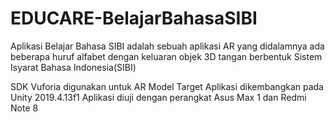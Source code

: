 # EDUCARE-BelajarBahasaSIBI
Aplikasi Belajar Bahasa SIBI adalah sebuah aplikasi AR yang didalamnya ada beberapa huruf alfabet dengan keluaran objek 3D tangan berbentuk Sistem Isyarat Bahasa Indonesia(SIBI)

SDK Vuforia digunakan untuk AR Model Target
Aplikasi dikembangkan pada Unity 2019.4.13f1
Aplikasi diuji dengan perangkat Asus Max 1 dan Redmi Note 8

